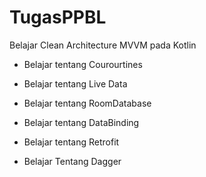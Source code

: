 # TugasPPBL
Belajar Clean Architecture MVVM pada Kotlin

* Belajar tentang Courourtines

* Belajar tentang Live Data

* Belajar tentang RoomDatabase

* Belajar tentang DataBinding

* Belajar tentang Retrofit

* Belajar Tentang Dagger
